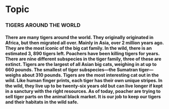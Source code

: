 # Topic
### TIGERS AROUND THE WORLD
#### There are many tigers around the world. They originally originated in Africa, but then migrated all over. Mainly in Asia, over 2 million years ago. They are the most iconic of the big cat family. In the wild, there is an estimated 3, 890 tigers left. Poachers have been killing tigers for years. There are nine different subspecies in the tiger family, three of these are extinct. Tigers are the largest of all Asian big cats, weighing in at up to 660 pounds. The smallest of tiger subspecies—the Sumatran tiger—weighs about 310 pounds. Tigers are the most interesting cat out in the wild. Like human finger prints, each tiger has their own unique stripes. In the wild, they live up to be twenty-six years old but can live longer if kept in a sanctury with the right resources. As of today, poacher are trying to sell tiger parts on the animal black market. It is our job to keep our tigers and their habitats in the wild safe. 
